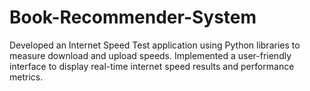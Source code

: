 # Book-Recommender-System

Developed an Internet Speed Test application using Python libraries to measure download and upload speeds. Implemented a user-friendly interface to display real-time internet speed results and performance metrics.
